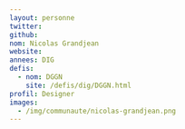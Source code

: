 ```yaml
---
layout: personne
twitter: 
github: 
nom: Nicolas Grandjean
website: 
annees: DIG
defis: 
  - nom: DGGN
    site: /defis/dig/DGGN.html
profil: Designer
images:
  - /img/communaute/nicolas-grandjean.png
---
```

